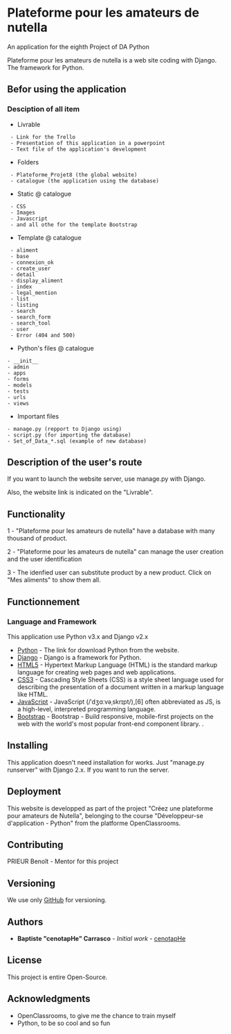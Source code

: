 # Plateforme pour les amateurs de nutella

An application for the eighth Project of DA Python

Plateforme pour les amateurs de nutella is a web site coding with Django. The framework for Python.

## Befor using the application

### Desciption of all item

* Livrable
```
 - Link for the Trello
 - Presentation of this application in a powerpoint
 - Text file of the application's development
```

* Folders
```
 - Plateforme_Projet8 (the global website)
 - catalogue (the application using the database)
```

* Static @ catalogue
```
 - CSS
 - Images
 - Javascript
 - and all othe for the template Bootstrap
 ```

* Template @ catalogue
```
 - aliment
 - base
 - connexion_ok
 - create_user
 - detail
 - display_aliment
 - index
 - legal_mention
 - list
 - listing
 - search
 - search_form
 - search_tool
 - user
 - Error (404 and 500)
 ```

* Python's files @ catalogue
```
- __init__
- admin
- apps
- forms
- models
- tests
- urls
- views
```

* Important files
```
- manage.py (repport to Django using)
- script.py (for importing the database)
- Set_of_Data_*.sql (example of new database)
```

## Description of the user's route

If you want to launch the website server, use manage.py with Django.

Also, the website link is indicated on the "Livrable".

## Functionality

1 - "Plateforme pour les amateurs de nutella" have a database with many thousand of product.

2 - "Plateforme pour les amateurs de nutella" can manage the user creation and the user identification

3 - The idenfied user can substitute product by a new product. Click on "Mes aliments" to show them all.

## Functionnement

### Language and Framework

This application use Python v3.x and Django v2.x

* [Python](https://www.python.org/downloads/) - The link for download Python from the website.
* [Django](https://www.djangoproject.com/) - Django is a framework for Python.
* [HTML5](https://www.w3schools.com/html/) - Hypertext Markup Language (HTML) is the standard markup language for creating web pages and web applications.
* [CSS3](https://www.w3schools.com/Css/) - Cascading Style Sheets (CSS) is a style sheet language used for describing the presentation of a document written in a markup language like HTML.
* [JavaScript](https://www.javascript.com) - JavaScript (/ˈdʒɑːvəˌskrɪpt/),[6] often abbreviated as JS, is a high-level, interpreted programming language.
* [Bootstrap](https://getbootstrap.com/) - Bootstrap - Build responsive, mobile-first projects on the web with the world's most popular front-end component library. .

## Installing

This application doesn't need installation for works. Just "manage.py runserver" with Django 2.x. If you want to run the server.

## Deployment

This website is developped as part of the project "Créez une plateforme pour amateurs de Nutella", belonging to the course "Développeur-se d'application - Python" from the platforme OpenClassrooms.

## Contributing

PRIEUR Benoît - Mentor for this project

## Versioning

We use only [GitHub](https://github.com/cenotapHe/Plateforme_Projet8) for versioning.

## Authors

* **Baptiste "cenotapHe" Carrasco** - *Initial work* - [cenotapHe](https://github.com/cenotapHe)

## License

This project is entire Open-Source.

## Acknowledgments

* OpenClassrooms, to give me the chance to train myself
* Python, to be so cool and so fun

